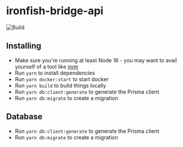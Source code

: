 # ironfish-bridge-api

![Build](https://github.com/iron-fish/ironfish-bridge-api/actions/workflows/ci.yml/badge.svg)

## Installing

* Make sure you're running at least Node 16 - you may want to avail yourself of a tool like [nvm](https://nvm.sh)
* Run `yarn` to install dependencies
* Run `yarn docker:start` to start docker
* Run `yarn build` to build things locally
* Run `yarn db:client:generate` to generate the Prisma client
* Run `yarn db:migrate` to create a migration

## Database

* Run `yarn db:client:generate` to generate the Prisma client
* Run `yarn db:migrate` to create a migration
